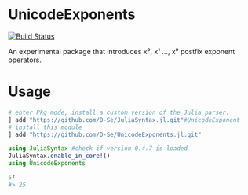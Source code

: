 # UnicodeExponents
[![Build Status](https://github.com/D-Se/UnicodeExponents.jl/actions/workflows/CI.yml/badge.svg?branch=main)](https://github.com/D-Se/UnicodeExponents.jl/actions/workflows/CI.yml?query=branch%3Amain)

An experimental package that introduces x⁰, x¹ ..., x⁹ postfix exponent operators.

# Usage
```julia
# enter Pkg mode, install a custom version of the Julia parser.
] add "https://github.com/D-Se/JuliaSyntax.jl.git"#UnicodeExponent
# install this module
] add "https://github.com/D-Se/UnicodeExponents.jl.git"

using JuliaSyntax #check if version 0.4.7 is loaded
JuliaSyntax.enable_in_core!()
using UnicodeExponents

5²
#> 25
```